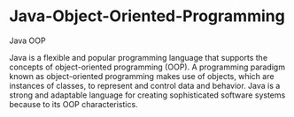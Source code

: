# Java-Object-Oriented-Programming
Java OOP

Java is a flexible and popular programming language that supports the concepts of object-oriented programming (OOP). A programming paradigm known as object-oriented programming makes use of objects, which are instances of classes, to represent and control data and behavior. Java is a strong and adaptable language for creating sophisticated software systems because to its OOP characteristics.
